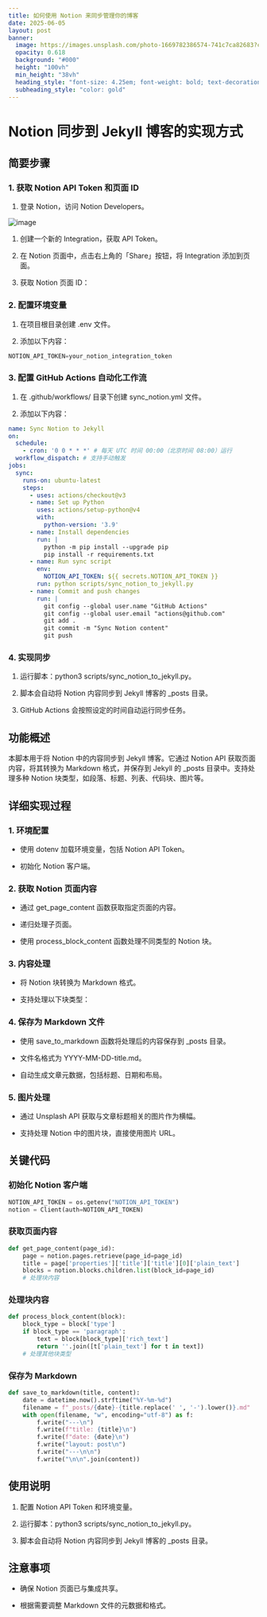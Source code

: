 ```yaml
---
title: 如何使用 Notion 来同步管理你的博客
date: 2025-06-05
layout: post
banner:
  image: https://images.unsplash.com/photo-1669782386574-741c7ca82683?crop=entropy&cs=tinysrgb&fit=max&fm=jpg&ixid=M3w2OTIwMzJ8MHwxfHJhbmRvbXx8fHx8fHx8fDE3NDkwOTc3NDh8&ixlib=rb-4.1.0&q=80&w=1080
  opacity: 0.618
  background: "#000"
  height: "100vh"
  min_height: "38vh"
  heading_style: "font-size: 4.25em; font-weight: bold; text-decoration: underline"
  subheading_style: "color: gold"
---
```


# Notion 同步到 Jekyll 博客的实现方式

## 简要步骤

### 1. 获取 Notion API Token 和页面 ID

1. 登录 Notion，访问 Notion Developers。

![image](https://prod-files-secure.s3.us-west-2.amazonaws.com/a7a0cc5a-89b9-4cda-8686-1fba0ca52f40/d19c1afe-dea5-4312-9333-786b0ba83054/image.png?X-Amz-Algorithm=AWS4-HMAC-SHA256&X-Amz-Content-Sha256=UNSIGNED-PAYLOAD&X-Amz-Credential=ASIAZI2LB4665NKQXWCR%2F20250605%2Fus-west-2%2Fs3%2Faws4_request&X-Amz-Date=20250605T042908Z&X-Amz-Expires=3600&X-Amz-Security-Token=IQoJb3JpZ2luX2VjEGQaCXVzLXdlc3QtMiJGMEQCIFVqSLn6rnzd%2FDnxgL2hp%2FFR1gRC%2Bfud2mNHPM3cFWnhAiADf5w%2Fizet4b%2BCe0WJlMdaU37sVXkguuXLBBakFP%2FJKyr%2FAwg9EAAaDDYzNzQyMzE4MzgwNSIMtPQxgVqhX87ID3rpKtwDyDr67fJx82YsFPLyvhL0%2FGcXMwbaap3zU2Y4CsqimB6hsnK4acS6gvNaCgceGnhwBQb10p950x2VW181kiidvYFMqQuln2irmV9aMXuJBLIsC9aWZLxdkdrkaHGoco%2FTGjECidKaxA5j1CdLdF7eH5TzeNs6D5ZJdtHkNh1F42HUza6a4xwP4ZDAXJRYMPvYs6EHe55FxB1rQBpXjoP8z%2BAxr2hZdLktVHlKU5o35gL87lY7wKtI%2FwD1Y7i%2BDFDfraXUg0z1ezZ%2FWNtKuq%2BMWv0LvpiQl2QdMIF5j58eipzsCdTDuL2LA3FeEBNU6M4lAkflWA1ifStY%2FbXEJAMk0NHpbbRmqUZqtARc%2F3mlzT5sotR2k4B2zPrYdO0uxg%2Fi1%2BKroBewL4Wm7N1UQg9BUqds3St5gX2xsyn80OiFTrmhYoSgsv8nBzL9rPaC%2BlCPO6iyYSddubCNeoRYOz4FON5vh4sY9WhuKxAq5JAm%2FZc86Oak7qu9UvDbTBukrXdhzZdL1MyGbvlOnB2MfUk2HmhLdigK376wrNJh2Y5T%2Beadb8vN9CX2lvV0dCfyS9nENiiYp1zpGJAA%2B1lLTxijMOtbt3jxp1mlAos7FHuy4tgW9QyEQq6IIzsr1YEwmKeEwgY6pgGcAht4uQlLewAV8hWsNjKjZOGNthE%2Ftn%2B15hnAzH2UaVDuj9rQvt%2BYtavy3E%2FbPr3xPE9m7aBXVPav6D47U8hbkd%2FmfAsYBroWcL4X781OU819rVJeodzpBy1oxriPmE3i7tW%2FcGAzmTL9ZVh01oOz45yQ%2BuhRXuFna3SlbpEgEsGcISmaovVvEymCUCmeHOd%2B%2B8rDwpboc5EhpfDPfP%2F9PUXUiJwu&X-Amz-Signature=20e40cb8db47523b6e2ff043c8e55923028b879c55e3b138cfb7fe5ec8bd261a&X-Amz-SignedHeaders=host&x-id=GetObject)

1. 创建一个新的 Integration，获取 API Token。

1. 在 Notion 页面中，点击右上角的「Share」按钮，将 Integration 添加到页面。

1. 获取 Notion 页面 ID：


### 2. 配置环境变量

1. 在项目根目录创建 .env 文件。

1. 添加以下内容：

```javascript
NOTION_API_TOKEN=your_notion_integration_token
```

### 3. 配置 GitHub Actions 自动化工作流

1. 在 .github/workflows/ 目录下创建 sync_notion.yml 文件。

1. 添加以下内容：

```yaml
name: Sync Notion to Jekyll
on:
  schedule:
    - cron: '0 0 * * *' # 每天 UTC 时间 00:00（北京时间 08:00）运行
  workflow_dispatch: # 支持手动触发
jobs:
  sync:
    runs-on: ubuntu-latest
    steps:
      - uses: actions/checkout@v3
      - name: Set up Python
        uses: actions/setup-python@v4
        with:
          python-version: '3.9'
      - name: Install dependencies
        run: |
          python -m pip install --upgrade pip
          pip install -r requirements.txt
      - name: Run sync script
        env:
          NOTION_API_TOKEN: ${{ secrets.NOTION_API_TOKEN }}
        run: python scripts/sync_notion_to_jekyll.py
      - name: Commit and push changes
        run: |
          git config --global user.name "GitHub Actions"
          git config --global user.email "actions@github.com"
          git add .
          git commit -m "Sync Notion content"
          git push
```

### 4. 实现同步

1. 运行脚本：python3 scripts/sync_notion_to_jekyll.py。

1. 脚本会自动将 Notion 内容同步到 Jekyll 博客的 _posts 目录。

1. GitHub Actions 会按照设定的时间自动运行同步任务。

## 功能概述

本脚本用于将 Notion 中的内容同步到 Jekyll 博客。它通过 Notion API 获取页面内容，将其转换为 Markdown 格式，并保存到 Jekyll 的 _posts 目录中。支持处理多种 Notion 块类型，如段落、标题、列表、代码块、图片等。

## 详细实现过程

### 1. 环境配置

- 使用 dotenv 加载环境变量，包括 Notion API Token。

- 初始化 Notion 客户端。

### 2. 获取 Notion 页面内容

- 通过 get_page_content 函数获取指定页面的内容。

- 递归处理子页面。

- 使用 process_block_content 函数处理不同类型的 Notion 块。

### 3. 内容处理

- 将 Notion 块转换为 Markdown 格式。

- 支持处理以下块类型：


### 4. 保存为 Markdown 文件

- 使用 save_to_markdown 函数将处理后的内容保存到 _posts 目录。

- 文件名格式为 YYYY-MM-DD-title.md。

- 自动生成文章元数据，包括标题、日期和布局。

### 5. 图片处理

- 通过 Unsplash API 获取与文章标题相关的图片作为横幅。

- 支持处理 Notion 中的图片块，直接使用图片 URL。

## 关键代码

### 初始化 Notion 客户端

```python
NOTION_API_TOKEN = os.getenv("NOTION_API_TOKEN")
notion = Client(auth=NOTION_API_TOKEN)
```

### 获取页面内容

```python
def get_page_content(page_id):
    page = notion.pages.retrieve(page_id=page_id)
    title = page['properties']['title']['title'][0]['plain_text']
    blocks = notion.blocks.children.list(block_id=page_id)
    # 处理块内容
```

### 处理块内容

```python
def process_block_content(block):
    block_type = block['type']
    if block_type == 'paragraph':
        text = block[block_type]['rich_text']
        return ''.join([t['plain_text'] for t in text])
    # 处理其他块类型
```

### 保存为 Markdown

```python
def save_to_markdown(title, content):
    date = datetime.now().strftime("%Y-%m-%d")
    filename = f"_posts/{date}-{title.replace(' ', '-').lower()}.md"
    with open(filename, "w", encoding="utf-8") as f:
        f.write("---\n")
        f.write(f"title: {title}\n")
        f.write(f"date: {date}\n")
        f.write("layout: post\n")
        f.write("---\n\n")
        f.write("\n\n".join(content))
```

## 使用说明

1. 配置 Notion API Token 和环境变量。

1. 运行脚本：python3 scripts/sync_notion_to_jekyll.py。

1. 脚本会自动将 Notion 内容同步到 Jekyll 博客的 _posts 目录。

## 注意事项

- 确保 Notion 页面已与集成共享。

- 根据需要调整 Markdown 文件的元数据和格式。
